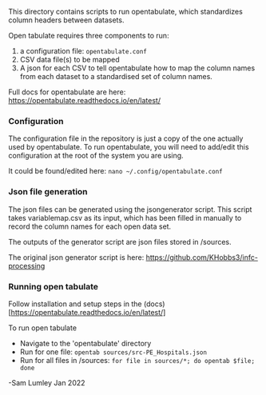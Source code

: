 This directory contains scripts to run opentabulate, which standardizes column headers between datasets. 

Open tabulate requires three components to run:
1. a configuration file: `opentabulate.conf`
2. CSV data file(s) to be mapped 
3. A json for each CSV to tell opentabulate how to map the column names from each dataset to a standardised set of column names.

Full docs for opentabulate are here: https://opentabulate.readthedocs.io/en/latest/

### Configuration

The configuration file in the repository is just a copy of the one actually used by opentabulate. To run opentabulate, you will need to add/edit this configuration at the root of the system you are using. 

It could be found/edited here: `nano ~/.config/opentabulate.conf`

### Json file generation

The json files can be generated using the jsongenerator script. This script takes variablemap.csv as its input, which has been filled in manually to record the column names for each open data set.

The outputs of the generator script are json files stored in /sources.

The original json generator script is here: https://github.com/KHobbs3/infc-processing

### Running open tabulate

Follow installation and setup steps in the (docs)[https://opentabulate.readthedocs.io/en/latest/]

To run open tabulate
- Navigate to the 'opentabulate' directory
- Run for one file: `opentab sources/src-PE_Hospitals.json`
- Run for all files in /sources: `for file in sources/*; do opentab $file; done`

-Sam Lumley
Jan 2022

